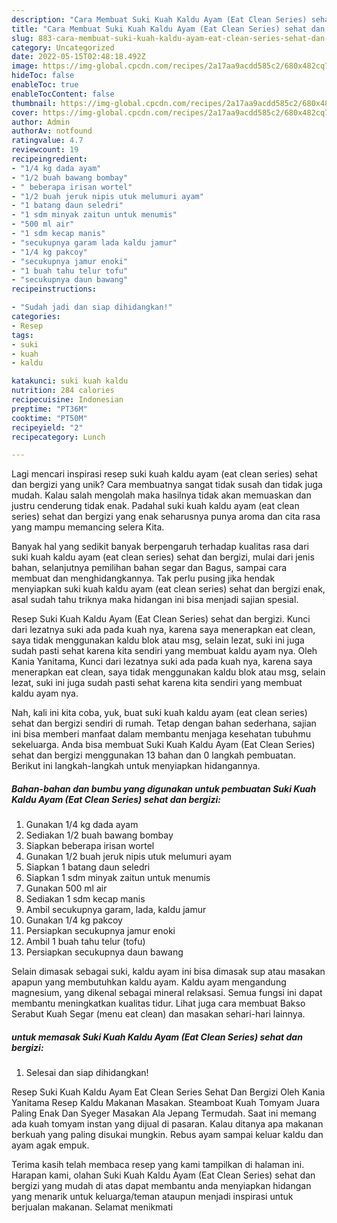 ```yaml
---
description: "Cara Membuat Suki Kuah Kaldu Ayam (Eat Clean Series) sehat dan bergizi yang Lezat Sekali"
title: "Cara Membuat Suki Kuah Kaldu Ayam (Eat Clean Series) sehat dan bergizi yang Lezat Sekali"
slug: 883-cara-membuat-suki-kuah-kaldu-ayam-eat-clean-series-sehat-dan-bergizi-yang-lezat-sekali
category: Uncategorized
date: 2022-05-15T02:48:18.492Z
image: https://img-global.cpcdn.com/recipes/2a17aa9acdd585c2/680x482cq70/suki-kuah-kaldu-ayam-eat-clean-series-sehat-dan-bergizi-foto-resep-utama.jpg
hideToc: false
enableToc: true
enableTocContent: false
thumbnail: https://img-global.cpcdn.com/recipes/2a17aa9acdd585c2/680x482cq70/suki-kuah-kaldu-ayam-eat-clean-series-sehat-dan-bergizi-foto-resep-utama.jpg
cover: https://img-global.cpcdn.com/recipes/2a17aa9acdd585c2/680x482cq70/suki-kuah-kaldu-ayam-eat-clean-series-sehat-dan-bergizi-foto-resep-utama.jpg
author: Admin
authorAv: notfound
ratingvalue: 4.7
reviewcount: 19
recipeingredient:
- "1/4 kg dada ayam"
- "1/2 buah bawang bombay"
- " beberapa irisan wortel"
- "1/2 buah jeruk nipis utuk melumuri ayam"
- "1 batang daun seledri"
- "1 sdm minyak zaitun untuk menumis"
- "500 ml air"
- "1 sdm kecap manis"
- "secukupnya garam lada kaldu jamur"
- "1/4 kg pakcoy"
- "secukupnya jamur enoki"
- "1 buah tahu telur tofu"
- "secukupnya daun bawang"
recipeinstructions:

- "Sudah jadi dan siap dihidangkan!"
categories:
- Resep
tags:
- suki
- kuah
- kaldu

katakunci: suki kuah kaldu 
nutrition: 284 calories
recipecuisine: Indonesian
preptime: "PT36M"
cooktime: "PT50M"
recipeyield: "2"
recipecategory: Lunch

---
```





Lagi mencari inspirasi resep suki kuah kaldu ayam (eat clean series) sehat dan bergizi yang unik? Cara membuatnya sangat tidak susah dan tidak juga mudah. Kalau salah mengolah maka hasilnya tidak akan memuaskan dan justru cenderung tidak enak. Padahal suki kuah kaldu ayam (eat clean series) sehat dan bergizi yang enak seharusnya punya aroma dan cita rasa yang mampu memancing selera Kita.





Banyak hal yang sedikit banyak berpengaruh terhadap kualitas rasa dari suki kuah kaldu ayam (eat clean series) sehat dan bergizi, mulai dari jenis bahan, selanjutnya pemilihan bahan segar dan Bagus, sampai cara membuat dan menghidangkannya. Tak perlu pusing jika hendak menyiapkan suki kuah kaldu ayam (eat clean series) sehat dan bergizi enak,      asal sudah tahu triknya maka hidangan ini bisa menjadi sajian spesial.














Resep Suki Kuah Kaldu Ayam (Eat Clean Series) sehat dan bergizi. Kunci dari lezatnya suki ada pada kuah nya, karena saya menerapkan eat clean, saya tidak menggunakan kaldu blok atau msg, selain lezat, suki ini juga sudah pasti sehat karena kita sendiri yang membuat kaldu ayam nya. Oleh Kania Yanitama, Kunci dari lezatnya suki ada pada kuah nya, karena saya menerapkan eat clean, saya tidak menggunakan kaldu blok atau msg, selain lezat, suki ini juga sudah pasti sehat karena kita sendiri yang membuat kaldu ayam nya.






Nah, kali ini kita coba, yuk, buat suki kuah kaldu ayam (eat clean series) sehat dan bergizi sendiri di rumah. Tetap dengan bahan sederhana, sajian ini bisa memberi manfaat dalam membantu menjaga kesehatan tubuhmu sekeluarga. Anda bisa membuat Suki Kuah Kaldu Ayam (Eat Clean Series) sehat dan bergizi menggunakan 13 bahan dan 0 langkah pembuatan. Berikut ini langkah-langkah untuk menyiapkan hidangannya.

<!--inarticleads1-->

##### Bahan-bahan dan bumbu yang digunakan untuk pembuatan Suki Kuah Kaldu Ayam (Eat Clean Series) sehat dan bergizi:

1. Gunakan 1/4 kg dada ayam
1. Sediakan 1/2 buah bawang bombay
1. Siapkan  beberapa irisan wortel
1. Gunakan 1/2 buah jeruk nipis utuk melumuri ayam
1. Siapkan 1 batang daun seledri
1. Siapkan 1 sdm minyak zaitun untuk menumis
1. Gunakan 500 ml air
1. Sediakan 1 sdm kecap manis
1. Ambil secukupnya garam, lada, kaldu jamur
1. Gunakan 1/4 kg pakcoy
1. Persiapkan secukupnya jamur enoki
1. Ambil 1 buah tahu telur (tofu)
1. Persiapkan secukupnya daun bawang


Selain dimasak sebagai suki, kaldu ayam ini bisa dimasak sup atau masakan apapun yang membutuhkan kaldu ayam. Kaldu ayam mengandung magnesium, yang dikenal sebagai mineral relaksasi. Semua fungsi ini dapat membantu meningkatkan kualitas tidur. Lihat juga cara membuat Bakso Serabut Kuah Segar (menu eat clean) dan masakan sehari-hari lainnya. 

<!--inarticleads2-->

#####  untuk memasak Suki Kuah Kaldu Ayam (Eat Clean Series) sehat dan bergizi:


1. Selesai dan siap dihidangkan!

Resep Suki Kuah Kaldu Ayam Eat Clean Series Sehat Dan Bergizi Oleh Kania Yanitama Resep Kaldu Makanan Masakan. Steamboat Kuah Tomyam Juara Paling Enak Dan Syeger Masakan Ala Jepang Termudah. Saat ini memang ada kuah tomyam instan yang dijual di pasaran. Kalau ditanya apa makanan berkuah yang paling disukai mungkin. Rebus ayam sampai keluar kaldu dan ayam agak empuk. 

Terima kasih telah membaca resep yang kami tampilkan di halaman ini. Harapan kami, olahan Suki Kuah Kaldu Ayam (Eat Clean Series) sehat dan bergizi yang mudah di atas dapat membantu anda menyiapkan hidangan yang menarik untuk keluarga/teman ataupun menjadi inspirasi untuk berjualan makanan. Selamat menikmati
